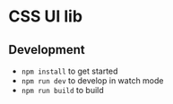 # CSS UI lib

## Development
- ```npm install``` to get started
- ```npm run dev``` to develop in watch mode
- ```npm run build``` to build
